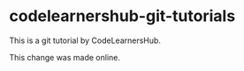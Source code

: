 # codelearnershub-git-tutorials

This is a git tutorial by CodeLearnersHub.

This change was made online.
